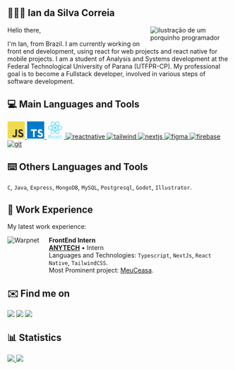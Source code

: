 ## 🧑🏻‍💻 Ian da Silva Correia
<img src="https://media4.giphy.com/media/1NYkJ0wTvncdXV5dN5/giphy.gif?cid=ecf05e474sva1kb3zcluqqykghjepyy7rcv38m6mk8rsvip1&ep=v1_stickers_search&rid=giphy.gif&ct=s" alt="ilustração de um porquinho programador" min-width="180px" max-width="180px" width="180px" align="right">

<p align="left"> 
Hello there,
</p>
<p align="left">
I'm Ian, from Brazil. I am currently working on front end development, using react for web projects and react native for mobile projects. I am a student of Analysis and Systems development at the Federal Technological University of Parana (UTFPR-CP). My professional goal is to become a Fullstack developer, involved in various steps of software development.
</p>

## 💻 Main Languages and Tools
<p align="left"> <a href="https://developer.mozilla.org/en-US/docs/Web/JavaScript" target="_blank" rel="noreferrer"> <img src="https://raw.githubusercontent.com/devicons/devicon/master/icons/javascript/javascript-original.svg" alt="javascript" width="40" height="40"/> </a> <a href="https://www.typescriptlang.org/" target="_blank" rel="noreferrer"> <img src="https://raw.githubusercontent.com/devicons/devicon/master/icons/typescript/typescript-original.svg" alt="typescript" width="40" height="40"/> </a> <a href="https://reactjs.org/" target="_blank" rel="noreferrer"> <img src="https://raw.githubusercontent.com/devicons/devicon/master/icons/react/react-original-wordmark.svg" alt="react" width="40" height="40"/> </a> <a href="https://reactnative.dev/" target="_blank" rel="noreferrer"> <img src="https://reactnative.dev/img/header_logo.svg" alt="reactnative" width="40" height="40"/> </a> <a href="https://tailwindcss.com/" target="_blank" rel="noreferrer"> <img src="https://www.vectorlogo.zone/logos/tailwindcss/tailwindcss-icon.svg" alt="tailwind" width="40" height="40"/> </a> <a href="https://nextjs.org/" target="_blank" rel="noreferrer"> <img src="https://cdn.worldvectorlogo.com/logos/nextjs-2.svg" alt="nextjs" width="40" height="40"/> </a> <a href="https://www.figma.com/" target="_blank" rel="noreferrer"> <img src="https://www.vectorlogo.zone/logos/figma/figma-icon.svg" alt="figma" width="40" height="40"/> </a> <a href="https://firebase.google.com/" target="_blank" rel="noreferrer"> <img src="https://www.vectorlogo.zone/logos/firebase/firebase-icon.svg" alt="firebase" width="40" height="40"/> </a> <a href="https://git-scm.com/" target="_blank" rel="noreferrer"> <img src="https://www.vectorlogo.zone/logos/git-scm/git-scm-icon.svg" alt="git" width="40" height="40"/> </a> </p>

## ⌨️ Others Languages and Tools
`C`, `Java`, `Express`, `MongoDB`, `MySQL`, `Postgresql`, `Godot`, `Illustrator`.

## 💼 Work Experience
My latest work experience:

[<img align="left" height="94px" width="94px" alt="Warpnet" src="https://media.licdn.com/dms/image/D4D0BAQF3w9UmfkSnKQ/company-logo_200_200/0/1664653602060/anytechnology_logo?e=1710374400&v=beta&t=jnv2Xr4wN_0NSjbpM6hdqSh5kJOWzRFx6WJ2i-HyIcc"/>](https://www.linkedin.com/company/anytechnology/about/)

**FrontEnd Intern** \
[**ANYTECH**](https://www.linkedin.com/company/anytechnology/about/) • Intern \
Languages and Technologies: `Typescript`, `NextJs`, `React Native`, `TailwindCSS`.\
Most Prominent project: [MeuCeasa](https://play.google.com/store/apps/details?id=com.meuceasa&pli=1).
<br/>

## ✉️ Find me on
<a href = "https://wa.me/5541988698410"><img src="https://img.shields.io/badge/WhatsApp-25D366?style=for-the-badge&logo=whatsapp&logoColor=white" target="_blank"></a>
<a href = "https://ianda.silvacorreia@outlook.com"><img src="https://img.shields.io/badge/Gmail-D14836?style=for-the-badge&logo=gmail&logoColor=white" target="_blank"></a>
<a href="https://www.linkedin.com/in/ian-desc/" target="_blank"><img src="https://img.shields.io/badge/-LinkedIn-%230077B5?style=for-the-badge&logo=linkedin&logoColor=white" target="_blank"></a>   

## 📊 Statistics
<div>
  <a href="https://github.com/IanDesc">
<img height="140em" src="https://github-readme-stats.vercel.app/api/top-langs/?username=IanDesc&layout=compact&langs_count=7&theme=dracula"/>
<img height="140em" src="https://github-readme-stats.vercel.app/api?username=IanDesc&show_icons=true&theme=dracula&include_all_commits=true&count_private=true"/>
</div>
